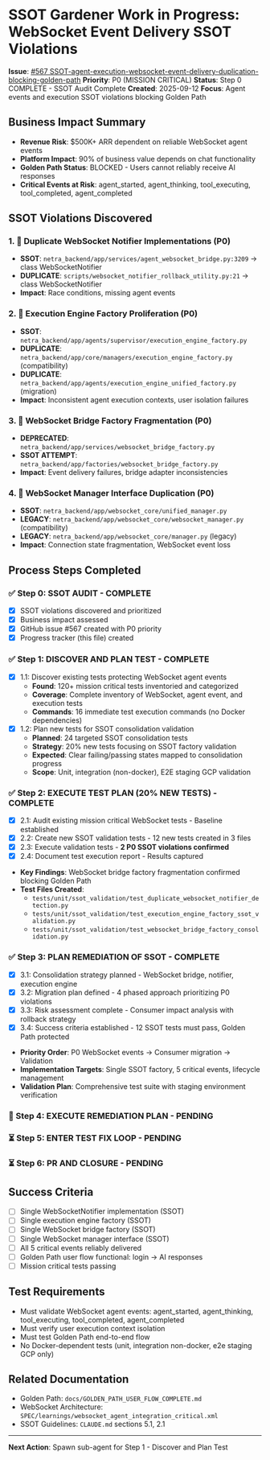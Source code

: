 # SSOT Gardener Work in Progress: WebSocket Event Delivery SSOT Violations

**Issue**: [#567 SSOT-agent-execution-websocket-event-delivery-duplication-blocking-golden-path](https://github.com/netra-systems/netra-apex/issues/567)
**Priority**: P0 (MISSION CRITICAL)
**Status**: Step 0 COMPLETE - SSOT Audit Complete
**Created**: 2025-09-12
**Focus**: Agent events and execution SSOT violations blocking Golden Path

## Business Impact Summary
- **Revenue Risk**: $500K+ ARR dependent on reliable WebSocket agent events
- **Platform Impact**: 90% of business value depends on chat functionality  
- **Golden Path Status**: BLOCKED - Users cannot reliably receive AI responses
- **Critical Events at Risk**: agent_started, agent_thinking, tool_executing, tool_completed, agent_completed

## SSOT Violations Discovered

### 1. 🚨 Duplicate WebSocket Notifier Implementations (P0)
- **SSOT**: `netra_backend/app/services/agent_websocket_bridge.py:3209` → class WebSocketNotifier
- **DUPLICATE**: `scripts/websocket_notifier_rollback_utility.py:21` → class WebSocketNotifier  
- **Impact**: Race conditions, missing agent events

### 2. 🚨 Execution Engine Factory Proliferation (P0)  
- **SSOT**: `netra_backend/app/agents/supervisor/execution_engine_factory.py`
- **DUPLICATE**: `netra_backend/app/core/managers/execution_engine_factory.py` (compatibility)
- **DUPLICATE**: `netra_backend/app/agents/execution_engine_unified_factory.py` (migration)
- **Impact**: Inconsistent agent execution contexts, user isolation failures

### 3. 🚨 WebSocket Bridge Factory Fragmentation (P0)
- **DEPRECATED**: `netra_backend/app/services/websocket_bridge_factory.py` 
- **SSOT ATTEMPT**: `netra_backend/app/factories/websocket_bridge_factory.py`
- **Impact**: Event delivery failures, bridge adapter inconsistencies

### 4. 🚨 WebSocket Manager Interface Duplication (P0)
- **SSOT**: `netra_backend/app/websocket_core/unified_manager.py`
- **LEGACY**: `netra_backend/app/websocket_core/websocket_manager.py` (compatibility)
- **LEGACY**: `netra_backend/app/websocket_core/manager.py` (legacy)
- **Impact**: Connection state fragmentation, WebSocket event loss

## Process Steps Completed

### ✅ Step 0: SSOT AUDIT - COMPLETE
- [x] SSOT violations discovered and prioritized
- [x] Business impact assessed 
- [x] GitHub issue #567 created with P0 priority
- [x] Progress tracker (this file) created

### ✅ Step 1: DISCOVER AND PLAN TEST - COMPLETE
- [x] 1.1: Discover existing tests protecting WebSocket agent events
  - **Found**: 120+ mission critical tests inventoried and categorized
  - **Coverage**: Complete inventory of WebSocket, agent event, and execution tests
  - **Commands**: 16 immediate test execution commands (no Docker dependencies)
- [x] 1.2: Plan new tests for SSOT consolidation validation  
  - **Planned**: 24 targeted SSOT consolidation tests
  - **Strategy**: 20% new tests focusing on SSOT factory validation
  - **Expected**: Clear failing/passing states mapped to consolidation progress
  - **Scope**: Unit, integration (non-docker), E2E staging GCP validation

### ✅ Step 2: EXECUTE TEST PLAN (20% NEW TESTS) - COMPLETE
- [x] 2.1: Audit existing mission critical WebSocket tests - Baseline established
- [x] 2.2: Create new SSOT validation tests - 12 new tests created in 3 files
- [x] 2.3: Execute validation tests - **2 P0 SSOT violations confirmed**
- [x] 2.4: Document test execution report - Results captured
- **Key Findings**: WebSocket bridge factory fragmentation confirmed blocking Golden Path
- **Test Files Created**: 
  - `tests/unit/ssot_validation/test_duplicate_websocket_notifier_detection.py`
  - `tests/unit/ssot_validation/test_execution_engine_factory_ssot_validation.py`
  - `tests/unit/ssot_validation/test_websocket_bridge_factory_consolidation.py`

### ✅ Step 3: PLAN REMEDIATION OF SSOT - COMPLETE
- [x] 3.1: Consolidation strategy planned - WebSocket bridge, notifier, execution engine
- [x] 3.2: Migration plan defined - 4 phased approach prioritizing P0 violations
- [x] 3.3: Risk assessment complete - Consumer impact analysis with rollback strategy
- [x] 3.4: Success criteria established - 12 SSOT tests must pass, Golden Path protected
- **Priority Order**: P0 WebSocket events → Consumer migration → Validation
- **Implementation Targets**: Single SSOT factory, 5 critical events, lifecycle management
- **Validation Plan**: Comprehensive test suite with staging environment verification

### 🔄 Step 4: EXECUTE REMEDIATION PLAN - PENDING

### ⏳ Step 5: ENTER TEST FIX LOOP - PENDING

### ⏳ Step 6: PR AND CLOSURE - PENDING

## Success Criteria
- [ ] Single WebSocketNotifier implementation (SSOT)
- [ ] Single execution engine factory (SSOT)  
- [ ] Single WebSocket bridge factory (SSOT)
- [ ] Single WebSocket manager interface (SSOT)
- [ ] All 5 critical events reliably delivered
- [ ] Golden Path user flow functional: login → AI responses
- [ ] Mission critical tests passing

## Test Requirements
- Must validate WebSocket agent events: agent_started, agent_thinking, tool_executing, tool_completed, agent_completed
- Must verify user execution context isolation
- Must test Golden Path end-to-end flow
- No Docker-dependent tests (unit, integration non-docker, e2e staging GCP only)

## Related Documentation
- Golden Path: `docs/GOLDEN_PATH_USER_FLOW_COMPLETE.md`
- WebSocket Architecture: `SPEC/learnings/websocket_agent_integration_critical.xml`
- SSOT Guidelines: `CLAUDE.md` sections 5.1, 2.1

---
**Next Action**: Spawn sub-agent for Step 1 - Discover and Plan Test